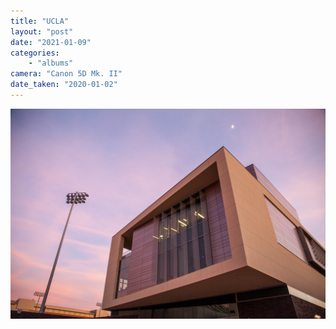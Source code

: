 ```yaml
---
title: "UCLA"
layout: "post" 
date: "2021-01-09"
categories: 
    - "albums"
camera: "Canon 5D Mk. II"
date_taken: "2020-01-02"
---
```


![UCLA](/images/ucla.jpg)
